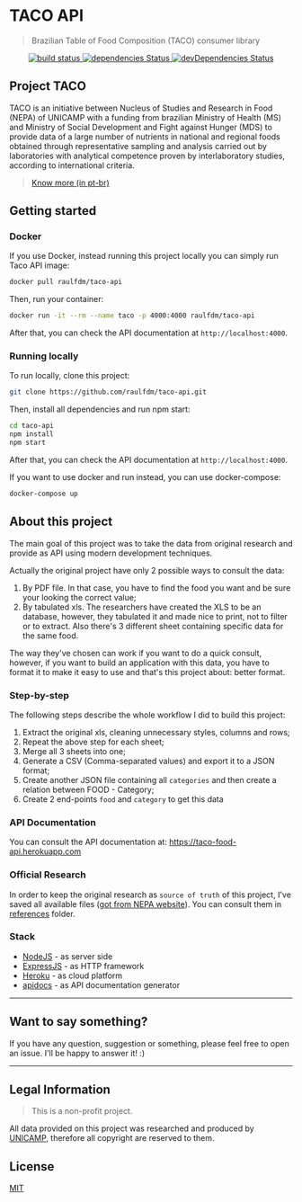 # TACO API

> Brazilian Table of Food Composition (TACO) consumer library

<p align="center">
  <a href="https://travis-ci.org/raulfdm/taco-api">
    <img src="https://travis-ci.org/raulfdm/taco-api.svg?branch=master"
         alt="build status">
  </a>
  <a href="https://david-dm.org/raulfdm/taco-api">
    <img src="https://david-dm.org/raulfdm/taco-api/status.svg"
         alt="dependencies Status">
  </a>
  <a href="https://david-dm.org/raulfdm/taco-api?type=dev">
    <img src="https://david-dm.org/raulfdm/taco-api/dev-status.svg"
         alt="devDependencies Status">
  </a>
</p>

## Project TACO

TACO is an initiative between Nucleus of Studies and Research in Food (NEPA) of UNICAMP with a funding from brazilian Ministry of Health (MS) and Ministry of Social Development and Fight against Hunger (MDS) to provide data of a large number of nutrients in national and regional foods obtained through representative sampling and analysis carried out by laboratories with analytical competence proven by interlaboratory studies, according to international criteria.

> [Know more (in pt-br)](http://www.nepa.unicamp.br/taco/home.php?ativo=home)

## Getting started

### Docker

If you use Docker, instead running this project locally you can simply run Taco API image:

```bash
docker pull raulfdm/taco-api
```

Then, run your container:

```bash
docker run -it --rm --name taco -p 4000:4000 raulfdm/taco-api
```

After that, you can check the API documentation at `http://localhost:4000`.

### Running locally

To run locally, clone this project:

```bash
git clone https://github.com/raulfdm/taco-api.git
```

Then, install all dependencies and run npm start:

```bash
cd taco-api
npm install
npm start
```

After that, you can check the API documentation at `http://localhost:4000`.

If you want to use docker and run instead, you can use docker-compose:

```bash
docker-compose up
```

## About this project

The main goal of this project was to take the data from original research and provide as API using modern development techniques.

Actually the original project have only 2 possible ways to consult the data:

1. By PDF file. In that case, you have to find the food you want and be sure your looking the correct value;
1. By tabulated xls. The researchers have created the XLS to be an database, however, they tabulated it and made nice to print, not to filter or to extract. Also there's 3 different sheet containing specific data for the same food.

The way they've chosen can work if you want to do a quick consult, however, if you want to build an application with this data, you have to format it to make it easy to use and that's this project about: better format.

### Step-by-step

The following steps describe the whole workflow I did to build this project:

1. Extract the original xls, cleaning unnecessary styles, columns and rows;
1. Repeat the above step for each sheet;
1. Merge all 3 sheets into one;
1. Generate a CSV (Comma-separated values) and export it to a JSON format;
1. Create another JSON file containing all `categories` and then create a relation between FOOD - Category;
1. Create 2 end-points `food` and `category` to get this data

### API Documentation

You can consult the API documentation at: https://taco-food-api.herokuapp.com

### Official Research

In order to keep the original research as `source of truth` of this project, I've saved all available files ([got from NEPA website](http://nepa.unicamp.br/taco/tabela.php)). You can consult them in [references](./references) folder.

### Stack

- [NodeJS](https://expressjs.com) - as server side
- [ExpressJS](https://expressjs.com) - as HTTP framework
- [Heroku](https://www.heroku.com/) - as cloud platform
- [apidocs](http://apidocjs.com) - as API documentation generator

---

## Want to say something?

If you have any question, suggestion or something, please feel free to open an issue. I'll be happy to answer it! :)

---

## Legal Information

> This is a non-profit project.

All data provided on this project was researched and produced by [UNICAMP](http://Unicamp.br), therefore all copyright are reserved to them.

## License

[MIT](./LICENSE.md)
